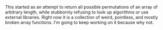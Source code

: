 This started as an attempt to return all possible permutations of an array of
arbitrary length, while stubbornly refusing to look up algorithms or use
external libraries. Right now it is a collection of weird, pointless, and mostly
broken array functions. I'm going to keep working on it because why not.